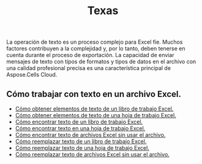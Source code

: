 ﻿---
title: Texas
second_title: Aspose.Cells Cloud Documen
type: docs
url: /es/text/
aliases: [/working-with-text/]
keywords: Get, find, and replace text from Microsoft Excel (XLS, XLSX, XLSM, XLSB) and Open Document Spreadsheet (ODS) files
description: Aspose.Cells Cloud REST API admite la obtención, búsqueda y reemplazo de texto de archivos Excel. SDK admite tipos de lenguajes de desarrollo. Incluyen Android, C#, Go, Java, NodeJS, Perl, PHP, Python, Ruby y Swift.
weight: 34
kwords: Excel, Office Nube, REST API, Hoja de cálculo, PDF, CSV, Json, Markdwon, Texto
---
La operación de texto es un proceso complejo para Excel fie. Muchos factores contribuyen a la complejidad y, por lo tanto, deben tenerse en cuenta durante el proceso de exportación. La capacidad de enviar mensajes de texto con tipos de formatos y tipos de datos en el archivo con una calidad profesional precisa es una característica principal de Aspose.Cells Cloud.

## Cómo trabajar con texto en un archivo Excel.

- [Cómo obtener elementos de texto de un libro de trabajo Excel.](/cells/es/workbook/get-text-items/)
- [Cómo obtener elementos de texto de una hoja de trabajo Excel.](/cells/es/worksheets/get-text-items/)
- [Cómo encontrar texto de un libro de trabajo Excel.](/cells/es/workbook/find-text/)
- [Cómo encontrar texto en una hoja de trabajo Excel.](/cells/es/worksheets/find-text/)
- [Cómo encontrar texto de archivos Excel sin usar el archivo.](/cells/es/search/)
- [Cómo reemplazar texto de un libro de trabajo Excel.](/cells/es/workbook/replace-text/)
- [Cómo reemplazar texto de una hoja de trabajo Excel.](/cells/es/worksheets/replace-text/)
- [Cómo reemplazar texto de archivos Excel sin usar el archivo.](/cells/es/replace/)

